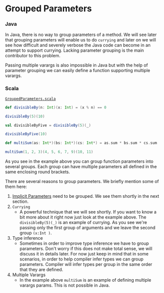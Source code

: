 Grouped Parameters
==================

### Java 

In Java, there is no way to group parameters of a method. We will
see later that grouping parameters will enable us to do `currying` and
later on we will see how difficult and severely verbose the Java code can become in
an attempt to support currying. Lacking parameter grouping is the main
contributor to this problem.

Passing multiple varargs is also impossible in Java but with the help of
parameter grouping we can easily define a function supporting multiple varargs.

### Scala

[`GroupedParameters.scala`](https://github.com/naderghanbari/scala-vs-java/blob/master/src/main/scala/syntax/parameters/grouped/scala/GroupedParameters.scala)

```scala
def divisibleBy(n: Int)(x: Int) = (x % n) == 0

divisibleBy(5)(10)

val divisibleByFive = divisibleBy(5)(_)

divisibleByFive(10)

def multiSum(as: Int*)(bs: Int*)(cs: Int*) = as.sum * bs.sum * cs.sum

multiSum(1, 2, 3)(4, 5, 6, 7, 9)(10, 11)
```

As you see in the example above you can group function parameters into
several groups. Each group can have multiple parameters all defined in
the same enclosing round brackets.

There are several reasons to group parameters. We briefly mention some of
them here:

1. [Implicit Parameters](implicits.md) need to be grouped. We see them shortly
in the next section.
1. `Currying`
   - A powerful technique that we will see shortly. If you want
   to know a bit more about it right now just look at the example above. The
   `divisibleBy(5)(_)` is an example of currying. As you see we're passing only
   the first group of arguments and we leave the second group `(x:Int )`.
1. Type inference
   - Sometimes in order to improve type inference we have to group parameters.
   Don't worry if this does not make total sense, we will discuss it in details later.
   For now just keep in mind that in some scenarios, in order to help compiler
   infer types we can group parameters. Compiler will infer types per group in the
   same order that they are defined.
1. Multiple Varargs
   - In the example above `multiSum` is an example of defining multiple varargs
   params. This is not possible in Java.
